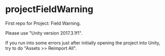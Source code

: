 # projectFieldWarning
First repo for Project: Field Warning.

Please use "Unity version 2017.3.1f1".

If you run into some errors just after initially opening the project into Unity, try to do "Assets >> Reimport All".
